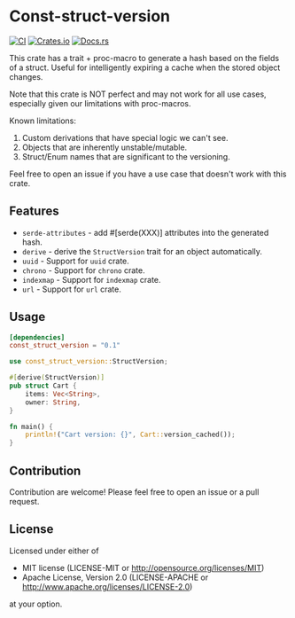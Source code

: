 # Const-struct-version

[![CI](https://github.com/JosiahBull/const-struct-version/actions/workflows/ci.yaml/badge.svg)](https://github.com/JosiahBull/constr-struct-version/actions/workflows/ci.yaml)
[![Crates.io](https://img.shields.io/crates/v/const_struct_version)](https://crates.io/crates/const_struct_version)
[![Docs.rs](https://docs.rs/const-struct-version/badge.svg)](https://docs.rs/const_struct_version)

This crate has a trait + proc-macro to generate a hash based on the fields of a struct. Useful for
intelligently expiring a cache when the stored object changes.

Note that this crate is NOT perfect and may not work for all use cases, especially given our
limitations with proc-macros.

Known limitations:

1. Custom derivations that have special logic we can't see.
2. Objects that are inherently unstable/mutable.
3. Struct/Enum names that are significant to the versioning.

Feel free to open an issue if you have a use case that doesn't work with this crate.

## Features

- `serde-attributes` - add #[serde(XXX)] attributes into the generated hash.
- `derive` - derive the `StructVersion` trait for an object automatically.
- `uuid` - Support for `uuid` crate.
- `chrono` - Support for `chrono` crate.
- `indexmap` - Support for `indexmap` crate.
- `url` - Support for `url` crate.

## Usage

```toml
[dependencies]
const_struct_version = "0.1"
```

```rust
use const_struct_version::StructVersion;

#[derive(StructVersion)]
pub struct Cart {
    items: Vec<String>,
    owner: String,
}

fn main() {
    println!("Cart version: {}", Cart::version_cached());
}
```

## Contribution

Contribution are welcome! Please feel free to open an issue or a pull request.

## License

Licensed under either of

- MIT license (LICENSE-MIT or <http://opensource.org/licenses/MIT>)
- Apache License, Version 2.0 (LICENSE-APACHE or <http://www.apache.org/licenses/LICENSE-2.0>)

at your option.
